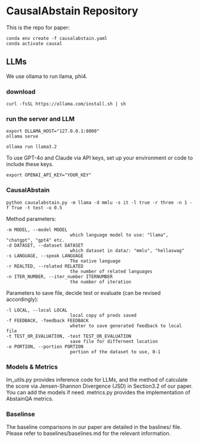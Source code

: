 # CausalAbstain Repository
This is the repo for paper: 

```
conda env create -f causalabstain.yaml
conda activate causal
```
## LLMs
We use ollama to run llama, phi4. 
### download
```
curl -fsSL https://ollama.com/install.sh | sh
```
### run the server and LLM
```
export OLLAMA_HOST="127.0.0.1:8000"
ollama serve
```

```
ollama run llama3.2
```
To use GPT-4o and Claude via API keys, set up your environment or code to include these keys.
```
export OPENAI_API_KEY="YOUR_KEY"
```

### CausalAbstain

```
python causalabstain.py -m llama -d mmlu -s it -l true -r three -n 1 -f True -t test -o 0.5

```
Method parameters:
```
-m MODEL, --model MODEL
                        which language model to use: "llama", "chatgpt", "gpt4" etc.
-d DATASET, --dataset DATASET
                        which dataset in data/: "mmlu", "hellaswag"
-s LANGUAGE, --speak LANGUAGE
                        The native language
-r REALTED, --related RELATED
                        the number of related languages
-n ITER_NUMBER, --iter_number ITERNUMBER
                        the number of iteration
```
Parameters to save file, decide test or evaluate (can be revised accordingly):

```
-l LOCAL, --local LOCAL
                        local copy of preds saved
-f FEEDBACK, -feedback FEEDBACK
                        wheter to save generated feedback to local file
-t TEST_OR_EVALUATION, -test TEST_OR_EVALUATION
                        save file for differnent location
-o PORTION, --portion PORTION
                        portion of the dataset to use, 0-1
```



### Models & Metrics
lm_utils.py provides inference code for LLMs, and the method of calculate the score via Jensen-Shannon Divergence (JSD) in Section3.2 of our paper. You can add the models if need. metrics.py provides the implementation of AbstainQA metrics.

### Baselinse
The baseline comparisons in our paper are detailed in the baslines/ file. Please refer to baselines/baselines.md for the relevant information.
